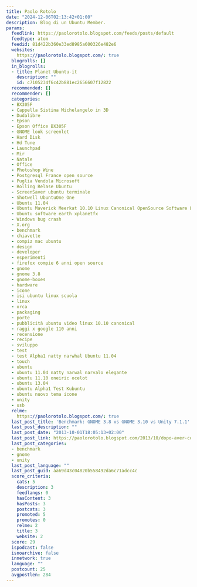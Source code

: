 ```yaml
---
title: Paolo Rotolo
date: "2024-12-06T02:13:42+01:00"
description: Blog di un Ubuntu Member.
params:
  feedlink: https://paolorotolo.blogspot.com/feeds/posts/default
  feedtype: atom
  feedid: 81d422b360e33ed8985a600326e482e6
  websites:
    https://paolorotolo.blogspot.com/: true
  blogrolls: []
  in_blogrolls:
  - title: Planet Ubuntu-it
    description: ""
    id: c7105234f6c42b881ec2656607f12822
  recommended: []
  recommender: []
  categories:
  - BX305F
  - Cappella Sistina Michelangelo in 3D
  - Dudalibre
  - Epson
  - Epson Office BX305F
  - GNOME look screenlet
  - Hard Disk
  - Hd Tune
  - Launchpad
  - Mir
  - Natale
  - Office
  - Photoshop Wine
  - Postgresql France open source
  - Puglia Vendola Microsoft
  - Rolling Relase Ubuntu
  - ScreenSaver ubuntu terminale
  - Shotwell UbuntuOne One
  - Ubuntu 11.04
  - Ubuntu Maverick Meerkat 10.10 Linux Canonical OpenSource Software Libero
  - Ubuntu software earth xplanetfx
  - Windows bug crash
  - X.org
  - benchmark
  - chiavette
  - compiz mac ubuntu
  - design
  - developer
  - esperimenti
  - firefox compie 6 anni open source
  - gnome
  - gnome 3.8
  - gnome-boxes
  - hardware
  - icone
  - isi ubuntu linux scuola
  - linux
  - orca
  - packaging
  - porte
  - pubblicità ubuntu video linux 10.10 canonical
  - raggi x google 110 anni
  - recensione
  - recipe
  - sviluppo
  - test
  - test Alpha1 natty narwhal Ubuntu 11.04
  - touch
  - ubuntu
  - ubuntu 11.04 natty narwal narvalo elegante
  - ubuntu 11.10 oneiric ocelot
  - ubuntu 13.04
  - ubuntu Alpha1 Test Kubuntu
  - ubuntu nuovo tema icone
  - unity
  - usb
  relme:
    https://paolorotolo.blogspot.com/: true
  last_post_title: 'Benchmark: GNOME 3.8 vs GNOME 3.10 vs Unity 7.1.1'
  last_post_description: ""
  last_post_date: "2013-10-01T18:05:13+02:00"
  last_post_link: https://paolorotolo.blogspot.com/2013/10/dopo-aver-confrontato-gnome-3.html
  last_post_categories:
  - benchmark
  - gnome
  - unity
  last_post_language: ""
  last_post_guid: aa69d43c04820b558492da6c71adcc4c
  score_criteria:
    cats: 5
    description: 3
    feedlangs: 0
    hasContent: 3
    hasPosts: 3
    postcats: 3
    promoted: 5
    promotes: 0
    relme: 2
    title: 3
    website: 2
  score: 29
  ispodcast: false
  isnoarchive: false
  innetwork: true
  language: ""
  postcount: 25
  avgpostlen: 284
---
```

